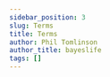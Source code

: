```yaml
---
sidebar_position: 3
slug: Terms
title: Terms
author: Phil Tomlinson
author_title: bayeslife
tags: []
---
```

